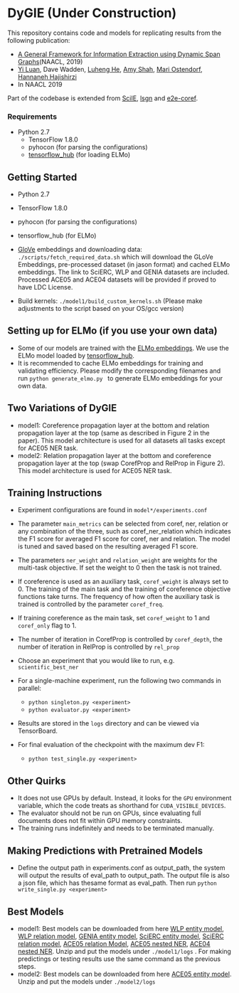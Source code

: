 # DyGIE (Under Construction)

This repository contains code and models for replicating results from the following publication:
* [A General Framework for Information Extraction using Dynamic Span Graphs](https://arxiv.org/pdf/1808.09602.pdf)(NAACL, 2019)
* [Yi Luan](http://ssli.ee.washington.edu/~luanyi/), Dave Wadden, [Luheng He](https://homes.cs.washington.edu/~luheng), [Amy Shah](https://www.linkedin.com/in/amy-shah14), [Mari Ostendorf](https://ssli.ee.washington.edu/people/mo/), [Hannaneh Hajishirzi](https://homes.cs.washington.edu/~hannaneh/)
* In NAACL 2019

Part of the codebase is extended from [SciIE](https://bitbucket.org/luanyi/scierc/src/master/), [lsgn](https://github.com/luheng/lsgn) and [e2e-coref](https://github.com/kentonl/e2e-coref). 

### Requirements
* Python 2.7
  * TensorFlow 1.8.0
  * pyhocon (for parsing the configurations)
  * [tensorflow_hub](https://www.tensorflow.org/hub/) (for loading ELMo)

## Getting Started
* Python 2.7
* TensorFlow 1.8.0
* pyhocon (for parsing the configurations)
* tensorflow_hub (for ELMo)

* [GloVe](https://nlp.stanford.edu/projects/glove/) embeddings and downloading data:  
`./scripts/fetch_required_data.sh`
which will download the GLoVe Embeddings, pre-processed dataset (in jason format) and cached ELMo embeddings. The link to SciERC, WLP and GENIA datasets are included. Processed ACE05 and ACE04 datasets will be provided if proved to have LDC License. 

* Build kernels: `./model1/build_custom_kernels.sh` (Please make adjustments to the script based on your OS/gcc version)

## Setting up for ELMo (if you use your own data)
* Some of our models are trained with the [ELMo embeddings](https://allennlp.org/elmo). We use the ELMo model loaded by [tensorflow_hub](https://www.tensorflow.org/hub/modules/google/elmo/1).
* It is recommended to cache ELMo embeddings for training and validating efficiency. Please modify the corresponding filenames and run
`python generate_elmo.py ` to generate ELMo embeddings for your own data.

## Two Variations of DyGIE
* model1: Coreference propagation layer at the bottom and relation propagation layer at the top (same as described in Figure 2 in the paper). This model architecture is used for all datasets all tasks except for ACE05 NER task.
* model2: Relation propagation layer at the bottom and coreference propagation layer at the top (swap CorefProp and RelProp in Figure 2). This model architecture is used for ACE05 NER task.

## Training Instructions

* Experiment configurations are found in `model*/experiments.conf`
* The parameter `main_metrics` can be selected from coref, ner, relation or any combination of the three, such as coref_ner_relation which indicates the F1 score for averaged F1 score for coref, ner and relation. The model is tuned and saved based on the resulting averaged F1 score.
* The parameters `ner_weight` and `relation_weight` are weights for the multi-task objective. If set the weight to 0 then the task is not trained.
* If coreference is used as an auxiliary task, `coref_weight` is always set to 0. The training of the main task and the training of coreference objective functions take turns. The frequency of how often the auxiliary task is trained is controlled by the parameter `coref_freq`.
* If training coreference as the main task, set `coref_weight` to 1 and `coref_only` flag to 1.
* The number of iteration in CorefProp is controlled by `coref_depth`, the number of iteration in RelProp is controlled by `rel_prop`
* Choose an experiment that you would like to run, e.g. `scientific_best_ner`

* For a single-machine experiment, run the following two commands in parallel:
	* `python singleton.py <experiment>`
	* `python evaluator.py <experiment>`

* Results are stored in the `logs` directory and can be viewed via TensorBoard.
* For final evaluation of the checkpoint with the maximum dev F1:
	* `python test_single.py <experiment>`

## Other Quirks

* It does not use GPUs by default. Instead, it looks for the `GPU` environment variable, which the code treats as shorthand for `CUDA_VISIBLE_DEVICES`.
* The evaluator should not be run on GPUs, since evaluating full documents does not fit within GPU memory constraints.
* The training runs indefinitely and needs to be terminated manually. 

## Making Predictions with Pretrained Models
* Define the output path in experiments.conf as output_path, the system will output the results of eval_path to output_path. The output file is also a json file, which has thesame format as eval_path. Then run
`python write_single.py <experiment>`

## Best Models ##
* model1: Best models can be downloaded from here [WLP entity model](http://ssli.ee.washington.edu/tial/projects/DyGIE/models/wlp_best_ner.tar.gz), [WLP relation model](http://ssli.ee.washington.edu/tial/projects/DyGIE/models/wlp_best_relation.tar.gz), [GENIA entity model](http://ssli.ee.washington.edu/tial/projects/DyGIE/models/genia_best_ner.tar.gz), [SciERC entity model](http://ssli.ee.washington.edu/tial/projects/DyGIE/models/scierc_best_ner.tar.gz), [SciERC relation model](http://ssli.ee.washington.edu/tial/projects/DyGIE/models/scierc_best_relation.tar.gz), [ACE05 relation Model](http://ssli.ee.washington.edu/tial/projects/DyGIE/models/ace05_best_relation.tar.gz), [ACE05 nested NER](http://ssli.ee.washington.edu/tial/projects/DyGIE/models/ace2005_best_nested_ner.tar.gz), [ACE04 nested NER](http://ssli.ee.washington.edu/tial/projects/DyGIE/models/ace2004_best_nested_ner.tar.gz). Unzip and put the models under `./model1/logs` . For making predictings or testing results use the same command as the previous steps.
* model2: Best models can be downloaded from here [ACE05 entity model](http://ssli.ee.washington.edu/tial/projects/DyGIE/models/ace05_best_ner.tar.gz). Unzip and put the models under `./model2/logs`
